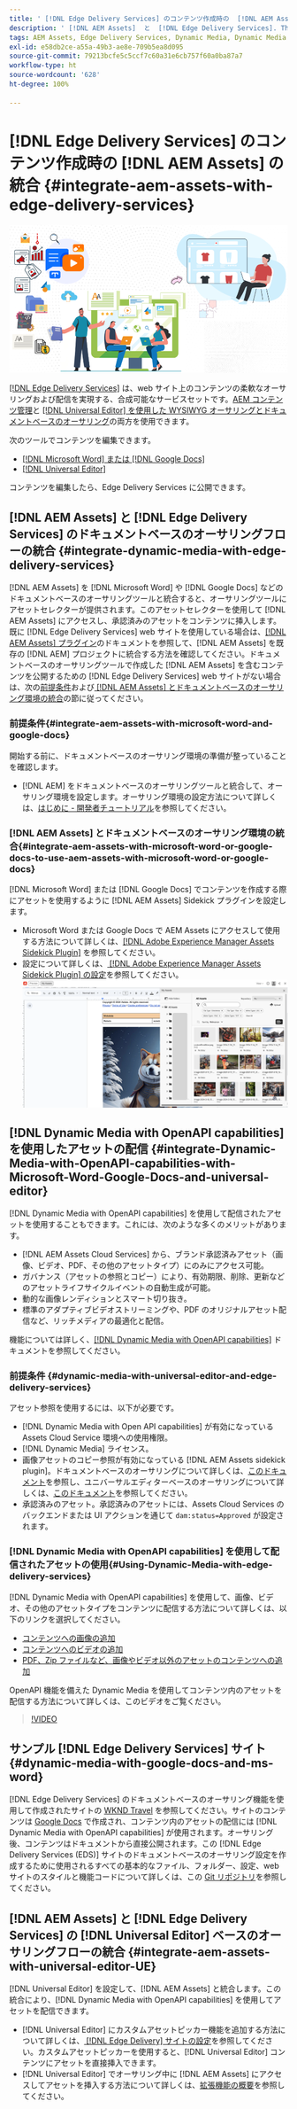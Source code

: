```yaml
---
title: ' [!DNL Edge Delivery Services] のコンテンツ作成時の  [!DNL AEM Assets]  の統合'
description: ' [!DNL AEM Assets]  と  [!DNL Edge Delivery Services]. This integration enables you to integrate [!DNL AEM Assets]  と  [!DNL Microsoft Word]  を統合し、 [!DNL Google Docs], integrate [!DNL AEM Assets]  と  [!DNL Universal Editor], integrate [!DNL Dynamic Media]  と  [!DNL Edge Delivery Services], integrate [!DNL Dynamic Media with OpenAPI capabilities]  と  [!DNL Universal Editor]  を統合し、 [!DNL Dynamic Media with OpenAPI capabilities]  と  [!DNL Microsoft Word]  と  [!DNL Google Docs] を統合する方法について説明します。'
tags: AEM Assets, Edge Delivery Services, Dynamic Media, Dynamic Media with OpenAPI capabilities, Universal Editor, Edge Delivery Services with Universal Editor
exl-id: e58db2ce-a55a-49b3-ae8e-709b5ea8d095
source-git-commit: 79213bcfe5c5ccf7c60a31e6cb757f60a0ba87a7
workflow-type: ht
source-wordcount: '628'
ht-degree: 100%

---
```



# [!DNL Edge Delivery Services] のコンテンツ作成時の [!DNL AEM Assets] の統合 {#integrate-aem-assets-with-edge-delivery-services}

![AEM Assets とユニバーサルエディターの統合](/help/assets/assets/EDS2.png)

[[!DNL Edge Delivery Services]](https://experienceleague.adobe.com/ja/docs/experience-manager-cloud-service/content/edge-delivery/overview) は、web サイト上のコンテンツの柔軟なオーサリングおよび配信を実現する、合成可能なサービスセットです。[AEM コンテンツ管理](/help/sites-cloud/authoring/author-publish.md)と [ [!DNL Universal Editor]  を使用した WYSIWYG オーサリングとドキュメントベースのオーサリング](https://experienceleague.adobe.com/ja/docs/experience-manager-cloud-service/content/edge-delivery/wysiwyg-authoring/authoring)の両方を使用できます。

次のツールでコンテンツを編集できます。

* [[!DNL Microsoft Word] または  [!DNL Google Docs]](#integrate-dynamic-media-with-edge-delivery-services)
* [[!DNL Universal Editor]](#integrate-aem-assets-with-universal-editor-UE)

コンテンツを編集したら、Edge Delivery Services に公開できます。

## [!DNL AEM Assets] と [!DNL Edge Delivery Services] のドキュメントベースのオーサリングフローの統合 {#integrate-dynamic-media-with-edge-delivery-services}

[!DNL AEM Assets] を [!DNL Microsoft Word] や [!DNL Google Docs] などのドキュメントベースのオーサリングツールと統合すると、オーサリングツールにアセットセレクターが提供されます。このアセットセレクターを使用して [!DNL AEM Assets] にアクセスし、承認済みのアセットをコンテンツに挿入します。
既に [!DNL Edge Delivery Services] web サイトを使用している場合は、[[!DNL AEM Assets]  プラグイン](https://github.com/adobe-rnd/aem-assets-plugin/blob/main/README.md)のドキュメントを参照して、[!DNL AEM Assets] を既存の [!DNL AEM] プロジェクトに統合する方法を確認してください。ドキュメントベースのオーサリングツールで作成した [!DNL AEM Assets] を含むコンテンツを公開するための [!DNL Edge Delivery Services] web サイトがない場合は、次の[前提条件](#integrate-aem-assets-with-microsoft-word-and-google-docs)および[ [!DNL AEM Assets]  とドキュメントベースのオーサリング環境の統合](#integrate-aem-assets-with-microsoft-word-or-google-docs-to-use-aem-assets-with-microsoft-word-or-google-docs)の節に従ってください。

### 前提条件{#integrate-aem-assets-with-microsoft-word-and-google-docs}

開始する前に、ドキュメントベースのオーサリング環境の準備が整っていることを確認します。

* [!DNL AEM] をドキュメントベースのオーサリングツールと統合して、オーサリング環境を設定します。オーサリング環境の設定方法について詳しくは、[はじめに - 開発者チュートリアル](https://www.aem.live/developer/tutorial)を参照してください。

### [!DNL AEM Assets] とドキュメントベースのオーサリング環境の統合{#integrate-aem-assets-with-microsoft-word-or-google-docs-to-use-aem-assets-with-microsoft-word-or-google-docs}

[!DNL Microsoft Word] または [!DNL Google Docs] でコンテンツを作成する際にアセットを使用するように [!DNL AEM Assets] Sidekick プラグインを設定します。

* Microsoft Word または Google Docs で AEM Assets にアクセスして使用する方法について詳しくは、[[!DNL Adobe Experience Manager Assets Sidekick Plugin]](https://www.aem.live/docs/aem-assets-sidekick-plugin#using-experience-manager-assets-for-website-authors) を参照してください。
* 設定について詳しくは、[ [!DNL Adobe Experience Manager Assets Sidekick Plugin] の設定](https://www.aem.live/developer/configuring-aem-assets-sidekick-plugin)を参照してください。
  ![MS Word および Google Docs で OpenAPI 機能を備えた Dynamic Mediaを使用](/help/assets/assets/my-assets-sidebar.png)

## [!DNL Dynamic Media with OpenAPI capabilities] を使用したアセットの配信 {#integrate-Dynamic-Media-with-OpenAPI-capabilities-with-Microsoft-Word-Google-Docs-and-universal-editor}

[!DNL Dynamic Media with OpenAPI capabilities] を使用して配信されたアセットを使用することもできます。これには、次のような多くのメリットがあります。

* [!DNL AEM Assets Cloud Services] から、ブランド承認済みアセット（画像、ビデオ、PDF、その他のアセットタイプ）にのみにアクセス可能。
* ガバナンス（アセットの参照とコピー）により、有効期限、削除、更新などのアセットライフサイクルイベントの自動生成が可能。
* 動的な画像レンディションとスマート切り抜き。
* 標準のアダプティブビデオストリーミングや、PDF のオリジナルアセット配信など、リッチメディアの最適化と配信。
<!--

* Asset-level impressions report ([limited availability](/help/assets/manage-reports-assets-view.md#dynamic-media-delivery-reports)).

-->

機能については詳しく、[[!DNL Dynamic Media with OpenAPI capabilities]](https://experienceleague.adobe.com/ja/docs/experience-manager-cloud-service/content/assets/dynamicmedia/dynamic-media-open-apis/dynamic-media-open-apis-overview) ドキュメントを参照してください。

### 前提条件 {#dynamic-media-with-universal-editor-and-edge-delivery-services}

アセット参照を使用するには、以下が必要です。

* [!DNL Dynamic Media with Open API capabilities] が有効になっている Assets Cloud Service 環境への使用権限。
* [!DNL Dynamic Media] ライセンス。
* 画像アセットのコピー参照が有効になっている [!DNL AEM Assets sidekick plugin]。ドキュメントベースのオーサリングについて詳しくは、[このドキュメント](https://www.aem.live/developer/configuring-aem-assets-sidekick-plugin#copymode)を参照し、ユニバーサルエディターベースのオーサリングについて詳しくは、[このドキュメント](https://developer.adobe.com/uix/docs/extension-manager/extension-developed-by-adobe/configurable-asset-picker/#extension-overview)を参照してください。
* 承認済みのアセット。承認済みのアセットには、Assets Cloud Services のバックエンドまたは UI アクションを通じて `dam:status=Approved` が設定されます。

### [!DNL Dynamic Media with OpenAPI capabilities] を使用して配信されたアセットの使用{#Using-Dynamic-Media-with-edge-delivery-services}

[!DNL Dynamic Media with OpenAPI capabilities] を使用して、画像、ビデオ、その他のアセットタイプをコンテンツに配信する方法について詳しくは、以下のリンクを選択してください。

* [コンテンツへの画像の追加](https://www.aem.live/docs/aem-assets-sidekick-plugin#using-image-references-when-authoring-content)
* [コンテンツへのビデオの追加](https://www.aem.live/docs/aem-assets-sidekick-plugin#using-video-references-when-authoring-content)
* [PDF、Zip ファイルなど、画像やビデオ以外のアセットのコンテンツへの追加](https://www.aem.live/docs/aem-assets-sidekick-plugin#using-asset-references-for-pdf-zip-etc-when-authoring-content)

OpenAPI 機能を備えた Dynamic Media を使用してコンテンツ内のアセットを配信する方法について詳しくは、このビデオをご覧ください。

>[!VIDEO](https://video.tv.adobe.com/v/3441155)

## サンプル [!DNL Edge Delivery Services] サイト{#dynamic-media-with-google-docs-and-ms-word}

[!DNL Edge Delivery Services] のドキュメントベースのオーサリング機能を使用して作成されたサイトの [WKND Travel](https://aem-dynamicmedia-demo--dm--hlxsites.aem.live/travel-hospitality/wknd-trvl-home) を参照してください。サイトのコンテンツは [Google Docs](https://drive.google.com/drive/folders/1HCCHRWp4HJIXW_cUv5cRDQ5DzzqiZsXT) で作成され、コンテンツ内のアセットの配信には [!DNL Dynamic Media with OpenAPI capabilities] が使用されます。オーサリング後、コンテンツはドキュメントから直接公開されます。この [!DNL Edge Delivery Services (EDS)] サイトのドキュメントベースのオーサリング設定を作成するために使用されるすべての基本的なファイル、フォルダー、設定、web サイトのスタイルと機能コードについて詳しくは、この [Git リポジトリ](https://github.com/hlxsites/franklin-assets-selector/tree/aem-dynamicmedia-demo/blocks)を参照してください。

## [!DNL AEM Assets] と [!DNL Edge Delivery Services] の [!DNL Universal Editor] ベースのオーサリングフローの統合 {#integrate-aem-assets-with-universal-editor-UE}

[!DNL Universal Editor] を設定して、[!DNL AEM Assets] と統合します。この統合により、[!DNL Dynamic Media with OpenAPI capabilities] を使用してアセットを配信できます。

* [!DNL Universal Editor] にカスタムアセットピッカー機能を追加する方法について詳しくは、[ [!DNL Edge Delivery]  サイトの設定](https://developer.adobe.com/uix/docs/extension-manager/extension-developed-by-adobe/configurable-asset-picker/#configuration-in-edge-delivery-site)を参照してください。カスタムアセットピッカーを使用すると、[!DNL Universal Editor] コンテンツにアセットを直接挿入できます。
* [!DNL Universal Editor] でオーサリング中に [!DNL AEM Assets] にアクセスしてアセットを挿入する方法について詳しくは、[拡張機能の概要](https://developer.adobe.com/uix/docs/extension-manager/extension-developed-by-adobe/configurable-asset-picker/#extension-overview)を参照してください。
